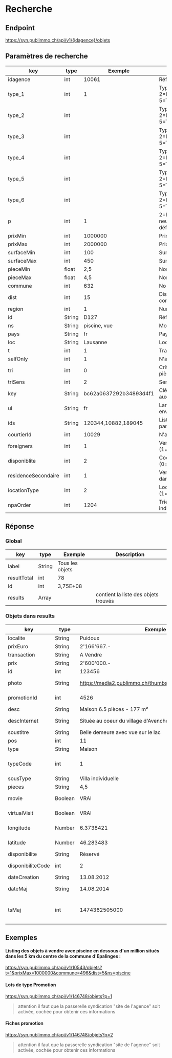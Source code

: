 # Recherche

## Endpoint

https://syn.publimmo.ch/api/v1/{idagence}/objets

## Paramètres de recherche

| key | type | Exemple | Description |
| --- | --- | --- | --- |
| idagence | int | 10061 | Référence Publimmo de l'agence |
| type_1 | int | 1 | Type d'objet  1 (1=Appartement, 2=Immeuble, 3=Commercial, 4=Maison, 5=Terrain, 6= parc, garage) |
| type_2 | int |  | Type d'objet  1 (1=Appartement, 2=Immeuble, 3=Commercial, 4=Maison, 5=Terrain, 6= parc, garage) |
| type_3 | int |  | Type d'objet  1 (1=Appartement, 2=Immeuble, 3=Commercial, 4=Maison, 5=Terrain, 6= parc, garage) |
| type_4 | int |  | Type d'objet  1 (1=Appartement, 2=Immeuble, 3=Commercial, 4=Maison, 5=Terrain, 6= parc, garage) |
| type_5 | int |  | Type d'objet  1 (1=Appartement, 2=Immeuble, 3=Commercial, 4=Maison, 5=Terrain, 6= parc, garage) |
| type_6 | int |  | Type d'objet  1 (1=Appartement, 2=Immeuble, 3=Commercial, 4=Maison, 5=Terrain, 6= parc, garage) |
| p | int | 1 | 2=Fiches promotions uniquement,1=Objets neufs/promotion uniquement, 0=Objets (par défaut) |
| prixMin | int | 1000000 | Prix minimum |
| prixMax | int | 2000000 | Prix maximum |
| surfaceMin | int | 100 | Surface minimum |
| surfaceMax | int | 450 | Surface maximum |
| pieceMin | float | 2,5 | Nombre de pièce minimum |
| pieceMax | float | 4,5 | Nombre de pièces maximum |
| commune | int | 632 | No de la commune |
| dist | int | 15 | Distance en kilomètre depuis le centre de la commune (15 par défaut) |
| region | int | 1 | Numéro de la région |
| id | String | D127 | Référence objet (agence ou publimmo) |
| ns | String | piscine, vue | Mots-clés |
| pays | String | fr | Pays selon ISO 3166-alpha2 (en minuscule) |
| loc | String | Lausanne | Localité |
| t | int | 1 | Transaction (1=vente, 2=location) |
| selfOnly | int | 1 | N'affiche que les objets de l'agence/groupe |
| tri | int | 0 | Critère pour le tri (0=Prix, 1=Nombre de pièces, 2=Surface,3=Date de création) |
| triSens | int | 2 | Sens du tri (1=décroissant,2=croissant) |
| key | String | bc62a0637292b34893d4f1 | Clé d'authentification permettant l'accès aux coordonées GPS |
| ul | String | fr | Langue dans laquelle la réponse doit être envoyée (fr,en ou de) |
| ids | String | 120344,10882,189045 | Liste de numéros d'objet Publimmo séparés par une virgule |
| courtierId | int | 10029 | N'affiche que les objets du courtier indiqué |
| foreigners | int | 1 | Vente aux non résidents étrangers (quota) (1=oui) |
| disponiblite | int | 2 | Code de disponiblité (0=disponible,1=reserve,2=vendu,3=option) |
| residenceSecondaire | int | 1 | Vente en résidence seconatire si précisé dans Publimmo (1=OUI, 2=NON) |
| locationType | int | 2 | Location saisonnière (1=semaine,2=saison,3=année) |
| npaOrder | int | 1204 | Trie les résultats en commençant par le npa indiqué |

## Réponse

### Global

| key | type | Exemple | Description |
| --- | --- | --- | --- |
| label | String | Tous les objets |  |
| resultTotal | int | 78 |  |
| id | int | 3,75E+08 |  |
| results | Array |  | contient la liste des objets trouvés |

### Objets dans results

| key | type | Exemple | Description |
| --- | --- | --- | --- |
| localite | String | Puidoux | Localité |
| prixEuro | String | 2'166'667.- | Prix en Euro |
| transaction | String | A Vendre | Type de transaction A Vendre, A Louer |
| prix | String | 2'600'000.- | Prix en CHF |
| id | int | 123456 | Référence Publimmo |
| photo | String | https://media2.publimmo.ch/thumbs/small/10782/111582.jpg | URL du thumbnail . Voir FAQ pour les différrents formats disponibles Point 12 FAQ |
| promotionId | int | 4526 | Id de la promotion (si l'objet fait partie d'une promotion) |
| desc | String | Maison 6.5 pièces - 177 m² | Courte description du bien |
| descInternet | String | Située au coeur du village d'Avenche.. | Descriptif internet de l'objet (max 500 caractères) |
| soustitre | String | Belle demeure avec vue sur le lac | Soustitre |
| pos | int | 11 | Position dans l'ordre des résultats |
| type | String | Maison | Type principal de l'objet |
| typeCode | int  | 1 | Type d'objet  5 (1=Appartement, 2=Immeuble, 3=Commercial, 4=Maison, 5=Terrain,6=Parc,7=Promotion) |
| sousType | String | Villa individuelle | Sous-type (si disponible) |
| pieces | String | 4,5 | Nombre de pièces (si disponible) |
| movie | Boolean | VRAI | Présent si une vidéo est disponible pour cet objet |
| virtualVisit | Boolean | VRAI | Présent si une visite virtuelle est disponible pour cet objet |
| longitude | Number | 6.3738421 | Position de l'objet, longitude (nécessite une clé valide - voir key ci-dessus) |
| latitude | Number | 46.283483 | Position de l'objet, latitude (nécessite une clé valide - voir key ci-dessus) |
| disponibilite | String | Réservé | Disponiblité de l'objet |
| disponibiliteCode | int | 2 | Code de disponiblité de l'objet (0=disponible,1=reserve,2=vendu,3=option) |
| dateCreation | String | 13.08.2012 | Date de création de l'objet |
| dateMaj | String | 14.08.2014 | Date modification de l'objet (selon critères PI) |
| tsMaj | int | 1474362505000 | Date du dernier enregistrement (clic du bouton "enregsitrer" dans l'interface PI) en nombre de millisecondes depuis le 1.1.1970. |

## Exemples

#### Listing des objets à vendre avec piscine en dessous d'un million situés dans les 5 km du centre de la commune d'Epalinges :  
https://syn.publimmo.ch/api/v1/10543/objets?t=1&prixMax=1000000&commune=496&dist=5&ns=piscine

#### Lots de type Promotion  

https://syn.publimmo.ch/api/v1/146748/objets?p=1

> attention il faut que la passerelle syndication "site de l'agence" soit activée, cochée pour obtenir ces informations


#### Fiches promotion  
https://syn.publimmo.ch/api/v1/146748/objets?p=2
> attention il faut que la passerelle syndication "site de l'agence" soit activée, cochée pour obtenir ces informations
